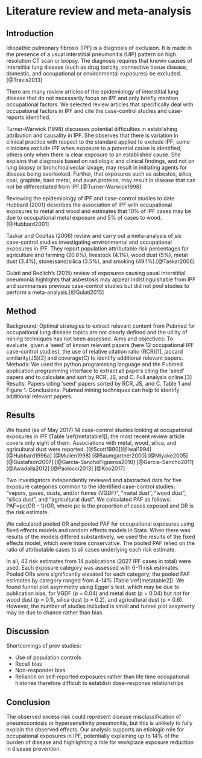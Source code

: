 # Literature review and meta-analysis

<!--
After the introductory chapter, it seems fairly common to 
include a chapter that reviews the literature and 
introduces methodology used throughout the thesis.
-->

## Introduction

Idiopathic pulmonary fibrosis (IPF) is a diagnosis of exclusion. It is made in the presence of a usual interstitial pneumonitis (UIP) pattern on high resolution CT scan or biopsy. The diagnosis requires that known causes of interstitial lung disease (such as drug toxicity, connective tissue disease, domestic, and occupational or environmental exposures) be excluded.[@Travis2013]

There are many review articles of the epidemiology of interstitial lung disease that do not necessarily focus on IPF and only briefly mention occupational factors. We selected review articles that specifically deal with occupational factors in IPF and cite the case-control studies and case-reports identified.

Turner-Warwick (1998) discusses potential difficulties in establishing attribution and causality in IPF. She observes that there is variation in clinical practice with respect to the standard applied to exclude IPF; some clinicians exclude IPF when exposure to a potential cause is identified, others only when there is clear exposure to an established cause. She explains that diagnosis based on radiologic and clinical findings, and not on lung biopsy or bronchioalveolar lavage, may result in initiating agents for disease being overlooked. Further, that exposures such as asbestos, silica, coal,
graphite, hard metal, and avian proteins, may result in disease that can not be differentiated from IPF.[@Turner-Warwick1998]

Reviewing the epidemiology of IPF and case-control studies to date Hubbard (2001) describes the association of IPF with occupational exposures to metal and wood and estimates that 10\% of IPF cases may be due to occupational metal exposure and 5\% of cases to wood.[@Hubbard2001]

Taskar and Coultas (2006) review and carry out a meta-analysis of six case-control studies investigating environmental and occupational exposures in IPF. They report population attributable risk percentages for agriculture and farming (20.8\%), livestock (4.1\%), wood dust (5\%), metal dust (3.4\%), stone/sand/silica (3.5\%), and smoking (49.1\%).[@Taskar2006]

Gulati and Redlich’s (2015) review of exposures causing usual interstitial pneumonia highlights that asbestosis may appear indistinguishable from IPF and summarises previous case-control studies but did not pool studies to perform a meta-analysis.[@Gulati2015]

## Method

Background: Optimal strategies to extract relevant content from Pubmed for occupational lung disease
topics are not clearly defined and the utility of mining techniques has not been assessed.
Aims and objectives: To evaluate, given a ‘seed’ of known relevant papers (here 12 occupational IPF
case-control studies), the use of relative citation ratio (RCR)[1], jaccard similarity(JS)[2] and coverage(C)
to identify additional relevant papers.
Methods: We used the python programming language and the Pubmed application programming interface
to extract all papers citing the 'seed' papers and to calculate and sort by RCR, JS, and C. Full analysis
online.[3]
Results: Papers citing 'seed' papers sorted by RCR, JS, and C. Table 1 and Figure 1.
Conclusions: Pubmed mining techniques can help to identify additional relevant papers.

## Results 

We found (as of May 2017) 14 case-control studies looking at occupational exposures in IPF (Table \ref{metatable1]); the most recent review article covers only eight of them. Associations with metal, wood, silica, and agricultural dust were reported. [@Scott1990][@Iwai1994] [@Hubbard1996a] [@Mullen1998] [@Baumgartner2000] [@Miyake2005] [@Gustafson2007] [@Garcia-SanchoFigueroa2010] [@Garcia-Sancho2011] [@Awadalla2012] [@Paolocci2013] [@Koo2017] 

Two investigators independently reviewed and abstracted data for five exposure categories
common to the identified case-control studies: “vapors, gases, dusts, and/or fumes (VGDF)”, “metal dust”, “wood dust”, “silica dust”, and “agricultural dust”. We calculated PAF as follows: PAF=pc(OR - 1)/OR, where pc is the proportion of cases exposed and OR is the risk estimate.  

We calculated pooled OR and pooled PAF for occupational exposures using fixed effects models and  random effects models in Stata. When there was  results of the models differed substantively, we used the results of the fixed effects model, which were more conservative. The pooled PAF relied on the ratio of attributable cases to all cases underlying each risk estimate.

In all, 43 risk estimates from 14 publications (2027 IPF cases in total) were used. Each exposure category was assessed with 6-11 risk estimates. Pooled ORs were significantly elevated for each category; the pooled PAF estimates by category ranged from 4-14\% (Table \ref{metatable2]). We found funnel plot asymmetry using Egger's test, which may be due to publication bias, for VGDF (p = 0.04) and metal dust (p = 0.04) but not for wood dust (p = 0.1), silica dust (p = 0.2), and agricultural dust (p = 0.6). However, the number of studies included is small and funnel plot assymetry may be due to chance rather than bias.

## Discussion 

Shortcomings of prev studies: 

- Use of population controls
- Recall bias
- Non-responder bias
- Reliance on self-reported exposures rather than life time
occupational histories therefore difficult to establish
dose-response relationships

## Conclusion

The observed excess risk could represent disease misclassification of pneumoconiosis or hypersensitivity pneumonitis, but this is unlikely to fully explain the observed effects. Our analysis supports an etiologic role for occupational exposures in IPF, potentially explaining up to 14\% of the burden of disease and highlighting a role for workplace exposure reduction in disease prevention.
